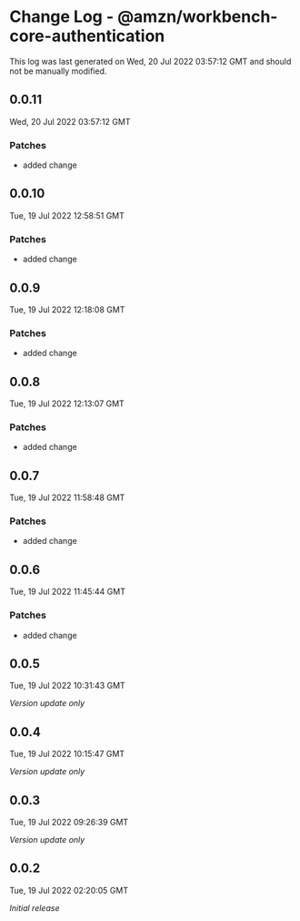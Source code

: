 # Change Log - @amzn/workbench-core-authentication

This log was last generated on Wed, 20 Jul 2022 03:57:12 GMT and should not be manually modified.

## 0.0.11
Wed, 20 Jul 2022 03:57:12 GMT

### Patches

- added change

## 0.0.10
Tue, 19 Jul 2022 12:58:51 GMT

### Patches

- added change

## 0.0.9
Tue, 19 Jul 2022 12:18:08 GMT

### Patches

- added change

## 0.0.8
Tue, 19 Jul 2022 12:13:07 GMT

### Patches

- added change

## 0.0.7
Tue, 19 Jul 2022 11:58:48 GMT

### Patches

- added change

## 0.0.6
Tue, 19 Jul 2022 11:45:44 GMT

### Patches

- added change

## 0.0.5
Tue, 19 Jul 2022 10:31:43 GMT

_Version update only_

## 0.0.4
Tue, 19 Jul 2022 10:15:47 GMT

_Version update only_

## 0.0.3
Tue, 19 Jul 2022 09:26:39 GMT

_Version update only_

## 0.0.2
Tue, 19 Jul 2022 02:20:05 GMT

_Initial release_

